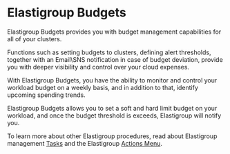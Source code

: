 # Elastigroup Budgets

Elastigroup Budgets provides you with budget management capabilities for all of your clusters.

Functions such as setting budgets to clusters, defining alert thresholds, together with an Email\SNS notification in case of budget deviation, provide you with deeper visibility and control over your cloud expenses.

With Elastigroup Budgets, you have the ability to monitor and control your workload budget on a weekly basis, and in addition to that, identify upcoming spending trends.

Elastigroup Budgets allows you to set a soft and hard limit budget on your workload, and once the budget threshold is exceeds, Elastigroup will notify you.

To learn more about other Elastigroup procedures, read about Elastigroup management [Tasks](elastigroup/tutorials/elastigroup-tasks/) and the Elastigroup [Actions Menu](elastigroup/tutorials/elastigroup-actions-menu/).
